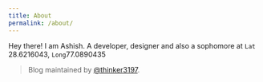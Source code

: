 ```yaml
---
title: About
permalink: /about/
---
```


Hey there! I am Ashish. A developer, designer and also a sophomore at ```Lat``` 28.6216043, ```Long```77.0890435

>Blog maintained by [@thinker3197](https://github.com/thinker3197).

